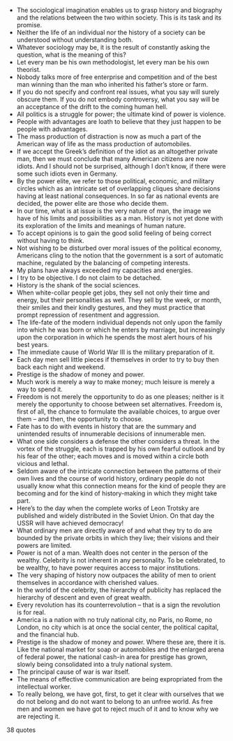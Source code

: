  - The sociological imagination enables us to grasp history and biography and the relations between the two within society. This is its task and its promise.
 - Neither the life of an individual nor the history of a society can be understood without understanding both.
 - Whatever sociology may be, it is the result of constantly asking the question, what is the meaning of this?
 - Let every man be his own methodologist, let every man be his own theorist.
 - Nobody talks more of free enterprise and competition and of the best man winning than the man who inherited his father’s store or farm.
 - If you do not specify and confront real issues, what you say will surely obscure them. If you do not embody controversy, what you say will be an acceptance of the drift to the coming human hell.
 - All politics is a struggle for power; the ultimate kind of power is violence.
 - People with advantages are loath to believe that they just happen to be people with advantages.
 - The mass production of distraction is now as much a part of the American way of life as the mass production of automobiles.
 - If we accept the Greek’s definition of the idiot as an altogether private man, then we must conclude that many American citizens are now idiots. And I should not be surprised, although I don’t know, if there were some such idiots even in Germany.
 - By the power elite, we refer to those political, economic, and military circles which as an intricate set of overlapping cliques share decisions having at least national consequences. In so far as national events are decided, the power elite are those who decide them.
 - In our time, what is at issue is the very nature of man, the image we have of his limits and possibilities as a man. History is not yet done with its exploration of the limits and meanings of human nature.
 - To accept opinions is to gain the good solid feeling of being correct without having to think.
 - Not wishing to be disturbed over moral issues of the political economy, Americans cling to the notion that the government is a sort of automatic machine, regulated by the balancing of competing interests.
 - My plans have always exceeded my capacities and energies.
 - I try to be objective. I do not claim to be detached.
 - History is the shank of the social sciences.
 - When white-collar people get jobs, they sell not only their time and energy, but their personalities as well. They sell by the week, or month, their smiles and their kindly gestures, and they must practice that prompt repression of resentment and aggression.
 - The life-fate of the modern individual depends not only upon the family into which he was born or which he enters by marriage, but increasingly upon the corporation in which he spends the most alert hours of his best years.
 - The immediate cause of World War III is the military preparation of it.
 - Each day men sell little pieces if themselves in order to try to buy then back each night and weekend.
 - Prestige is the shadow of money and power.
 - Much work is merely a way to make money; much leisure is merely a way to spend it.
 - Freedom is not merely the opportunity to do as one pleases; neither is it merely the opportunity to choose between set alternatives. Freedom is, first of all, the chance to formulate the available choices, to argue over them – and then, the opportunity to choose.
 - Fate has to do with events in history that are the summary and unintended results of innumerable decisions of innumerable men.
 - What one side considers a defense the other considers a threat. In the vortex of the struggle, each is trapped by his own fearful outlook and by his fear of the other; each moves and is moved within a circle both vicious and lethal.
 - Seldom aware of the intricate connection between the patterns of their own lives and the course of world history, ordinary people do not usually know what this connection means for the kind of people they are becoming and for the kind of history-making in which they might take part.
 - Here’s to the day when the complete works of Leon Trotsky are published and widely distributed in the Soviet Union. On that day the USSR will have achieved democracy!
 - What ordinary men are directly aware of and what they try to do are bounded by the private orbits in which they live; their visions and their powers are limited.
 - Power is not of a man. Wealth does not center in the person of the wealthy. Celebrity is not inherent in any personality. To be celebrated, to be wealthy, to have power requires access to major institutions.
 - The very shaping of history now outpaces the ability of men to orient themselves in accordance with cherished values.
 - In the world of the celebrity, the hierarchy of publicity has replaced the hierarchy of descent and even of great wealth.
 - Every revolution has its counterrevolution – that is a sign the revolution is for real.
 - America is a nation with no truly national city, no Paris, no Rome, no London, no city which is at once the social center, the political capital, and the financial hub.
 - Prestige is the shadow of money and power. Where these are, there it is. Like the national market for soap or automobiles and the enlarged arena of federal power, the national cash-in area for prestige has grown, slowly being consolidated into a truly national system.
 - The principal cause of war is war itself.
 - The means of effective communication are being expropriated from the intellectual worker.
 - To really belong, we have got, first, to get it clear with ourselves that we do not belong and do not want to belong to an unfree world. As free men and women we have got to reject much of it and to know why we are rejecting it.

38 quotes